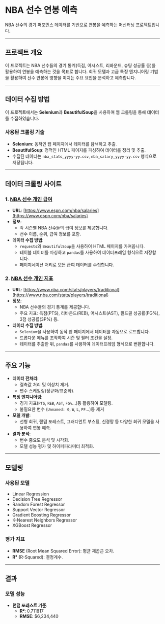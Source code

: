 # NBA 선수 연봉 예측

NBA 선수의 경기 퍼포먼스 데이터를 기반으로 연봉을 예측하는 머신러닝 프로젝트입니다.

---

## 프로젝트 개요

이 프로젝트는 NBA 선수들의 경기 통계(득점, 어시스트, 리바운드, 슈팅 성공률 등)를 활용하여 연봉을 예측하는 것을 목표로 합니다. 회귀 모델과 고급 특징 엔지니어링 기법을 활용하여 선수 연봉에 영향을 미치는 주요 요인을 분석하고 예측합니다.

---

## 데이터 수집 방법

이 프로젝트에서는 **Selenium**과 **BeautifulSoup**을 사용하여 웹 크롤링을 통해 데이터를 수집하였습니다.

### **사용된 크롤링 기술**
- **Selenium**: 동적인 웹 페이지에서 데이터를 탐색하고 추출.
- **BeautifulSoup**: 정적인 HTML 페이지를 파싱하여 데이터를 정리 및 추출.
- 수집된 데이터는 `nba_stats_yyyy-yy.csv`, `nba_salary_yyyy-yy.csv` 형식으로 저장됩니다.

---

## 데이터 크롤링 사이트

### 1. [NBA 선수 개인 급여](https://www.espn.com/nba/salaries)
- **URL**: [https://www.espn.com/nba/salaries](https://www.espn.com/nba/salaries)
- **정보**: 
  - 각 시즌별 NBA 선수들의 급여 정보를 제공합니다.
  - 선수 이름, 순위, 급여 정보를 포함.
- **데이터 수집 방법**:
  - `requests`와 `BeautifulSoup`을 사용하여 HTML 페이지를 가져옵니다.
  - 테이블 데이터를 파싱하고 `pandas`를 사용하여 데이터프레임 형식으로 저장합니다.
  - 페이지네이션 처리로 모든 급여 데이터를 수집합니다.

### 2. [NBA 선수 개인 지표](https://www.nba.com/stats/players/traditional)
- **URL**: [https://www.nba.com/stats/players/traditional](https://www.nba.com/stats/players/traditional)
- **정보**:
  - NBA 선수들의 경기 통계를 제공합니다.
  - 주요 지표: 득점(PTS), 리바운드(REB), 어시스트(AST), 필드골 성공률(FG%), 3점 성공률(3P%) 등.
- **데이터 수집 방법**:
  - `Selenium`을 사용하여 동적 웹 페이지에서 데이터를 자동으로 로드합니다.
  - 드롭다운 메뉴를 조작하여 시즌 및 필터 조건을 설정.
  - 데이터를 추출한 뒤, `pandas`를 사용하여 데이터프레임 형식으로 변환합니다.

---

## 주요 기능

- **데이터 전처리**:
  - 결측값 처리 및 이상치 제거.
  - 변수 스케일링(정규화/표준화).
- **특징 엔지니어링**:
  - 경기 지표(`PTS`, `REB`, `AST`, `FG%`...)등 활용하여 모델링.
  - 불필요한 변수 (`Unnamed: 0`, `W`, `L`, `PF`...)등 제거
- **모델 개발**:
  - 선형 회귀, 랜덤 포레스트, 그래디언트 부스팅, 신경망 등 다양한 회귀 모델을 사용하여 연봉 예측.
- **결과 분석**:
  - 변수 중요도 분석 및 시각화.
  - 모델 성능 평가 및 하이퍼파라미터 최적화.

---

## 모델링

### **사용된 모델**
- Linear Regression
- Decision Tree Regressor
- Random Forest Regressor
- Support Vector Regressor
- Gradient Boosting Regressor
- K-Nearest Neighbors Regressor
- XGBoost Regressor

### **평가 지표**
- **RMSE** (Root Mean Squared Error): 평균 제곱근 오차.
- **R²** (R-Squared): 결정계수.

---
## 결과

### **모델 성능**
- **랜덤 포레스트 기준**:
  - **R²**: 0.711817
  - **RMSE**: $6,234,440
